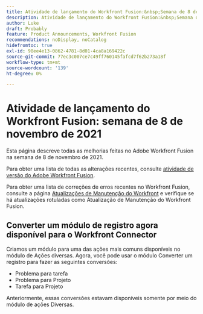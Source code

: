 ```yaml
---
title: Atividade de lançamento do Workfront Fusion:&nbsp;Semana de 8 de novembro de 2021
description: Atividade de lançamento do Workfront Fusion:&nbsp;Semana de 8 de novembro de 2021
author: Luke
draft: Probably
feature: Product Announcements, Workfront Fusion
recommendations: noDisplay, noCatalog
hidefromtoc: true
exl-id: 98ee4e13-0862-4781-8d01-4ca8a169422c
source-git-commit: 77ec3c007ce7c49ff760145fafcd7f62b273a18f
workflow-type: tm+mt
source-wordcount: '139'
ht-degree: 0%

---
```


# Atividade de lançamento do Workfront Fusion: semana de 8 de novembro de 2021

Esta página descreve todas as melhorias feitas no Adobe Workfront Fusion na semana de 8 de novembro de 2021.

Para obter uma lista de todas as alterações recentes, consulte [atividade de versão do Adobe Workfront Fusion](/help/workfront-fusion/fusion-product-releases/fusion-release-activity.md).

Para obter uma lista de correções de erros recentes no Workfront Fusion, consulte a página [Atualizações de Manutenção do Workfront](https://experienceleague.adobe.com/docs/workfront-known-issues/releases/current-updates.html?lang=pt-BR) e verifique se há atualizações rotuladas como Atualização de Manutenção do Workfront Fusion.

## Converter um módulo de registro agora disponível para o Workfront Connector

Criamos um módulo para uma das ações mais comuns disponíveis no módulo de Ações diversas. Agora, você pode usar o módulo Converter um registro para fazer as seguintes conversões:

* Problema para tarefa
* Problema para Projeto
* Tarefa para Projeto

Anteriormente, essas conversões estavam disponíveis somente por meio do módulo de ações Diversas.
